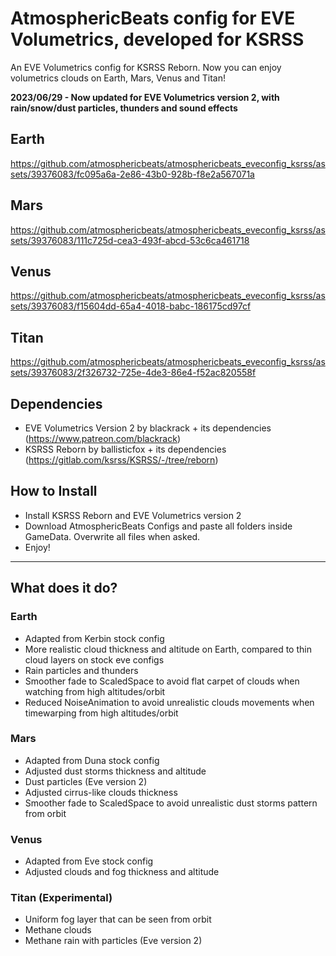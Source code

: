 # AtmosphericBeats config for EVE Volumetrics, developed for KSRSS
An EVE Volumetrics config for KSRSS Reborn. Now you can enjoy volumetrics clouds on Earth, Mars, Venus and Titan!

**2023/06/29 - Now updated for EVE Volumetrics version 2, with rain/snow/dust particles, thunders and sound effects**


## Earth

https://github.com/atmosphericbeats/atmosphericbeats_eveconfig_ksrss/assets/39376083/fc095a6a-2e86-43b0-928b-f8e2a567071a


## Mars

https://github.com/atmosphericbeats/atmosphericbeats_eveconfig_ksrss/assets/39376083/111c725d-cea3-493f-abcd-53c6ca461718


## Venus

https://github.com/atmosphericbeats/atmosphericbeats_eveconfig_ksrss/assets/39376083/f15604dd-65a4-4018-babc-186175cd97cf


## Titan

https://github.com/atmosphericbeats/atmosphericbeats_eveconfig_ksrss/assets/39376083/2f326732-725e-4de3-86e4-f52ac820558f



## Dependencies 
- EVE Volumetrics Version 2 by blackrack + its dependencies (https://www.patreon.com/blackrack)
- KSRSS Reborn by ballisticfox + its dependencies (https://gitlab.com/ksrss/KSRSS/-/tree/reborn)



## How to Install
- Install KSRSS Reborn and EVE Volumetrics version 2
- Download AtmosphericBeats Configs and paste all folders inside GameData. Overwrite all files when asked.
- Enjoy!
  
------

## What does it do?

### Earth
- Adapted from Kerbin stock config
- More realistic cloud thickness and altitude on Earth, compared to thin cloud layers on stock eve configs
- Rain particles and thunders
- Smoother fade to ScaledSpace to avoid flat carpet of clouds when watching from high altitudes/orbit
- Reduced NoiseAnimation to avoid unrealistic clouds movements when timewarping from high altitudes/orbit

### Mars
- Adapted from Duna stock config
- Adjusted dust storms thickness and altitude
- Dust particles (Eve version 2)
- Adjusted cirrus-like clouds thickness
- Smoother fade to ScaledSpace to avoid unrealistic dust storms pattern from orbit

### Venus
- Adapted from Eve stock config
- Adjusted clouds and fog thickness and altitude

### Titan (Experimental)
- Uniform fog layer that can be seen from orbit
- Methane clouds
- Methane rain with particles (Eve version 2)
